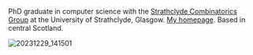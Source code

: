 PhD graduate in computer science with the [Strathclyde Combinatorics Group](https://combinatorics.cis.strath.ac.uk/) at the University of Strathclyde, Glasgow. [My homepage](https://j-elliot-0.github.io/). Based in central Scotland.

![20231229_141501](https://github.com/julia-0/julia-0/assets/88452917/de9e82f8-d9ec-4249-ba99-8fa906d7a4b4)
